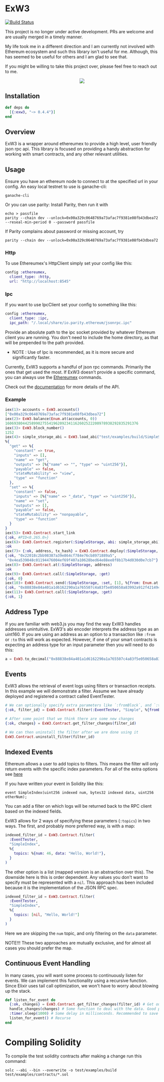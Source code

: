 # ExW3

[![Build Status](https://travis-ci.org/hswick/exw3.svg?branch=master)](https://travis-ci.org/hswick/exw3)

This project is no longer under active development. PRs are welcome and are usually merged in a timely manner.

My life took me in a different direction and I am currently not involved with Ethereum ecosystem and such this
library isn't useful for me. Although, this has seemed to be useful for others and I am glad to see that.

If you might be willing to take this project over, please feel free to reach out to me.

<p align="center">
  <img src="./exw3_logo.jpg"/>
</p>

## Installation

```elixir
def deps do
  [{:exw3, "~> 0.4.4"}]
end
```
## Overview

ExW3 is a wrapper around ethereumex to provide a high level, user friendly json rpc api. This library is focused on providing a handy abstraction for working with smart contracts, and any other relevant utilities.

## Usage

Ensure you have an ethereum node to connect to at the specified url in your config. An easy local testnet to use is ganache-cli:
```
ganache-cli
```

Or you can use parity:
Install Parity, then run it with

```
echo > passfile
parity --chain dev --unlock=0x00a329c0648769a73afac7f9381e08fb43dbea72 --reseal-min-period 0 --password passfile
```

If Parity complains about password or missing account, try

```
parity --chain dev --unlock=0x00a329c0648769a73afac7f9381e08fb43dbea72
```

### Http

To use Ethereumex's HttpClient simply set your config like this:
```elixir
config :ethereumex,
  client_type: :http,
  url: "http://localhost:8545"
```

### Ipc

If you want to use IpcClient set your config to something like this:
```elixir
config :ethereumex,
  client_type: :ipc,
  ipc_path: "/.local/share/io.parity.ethereum/jsonrpc.ipc"
```

Provide an absolute path to the ipc socket provided by whatever Ethereum client you are running. You don't need to include the home directory, as that will be prepended to the path provided.

* NOTE : Use of Ipc is recommended, as it is more secure and significantly faster.

Currently, ExW3 supports a handful of json rpc commands. Primarily the ones that get used the most. If ExW3 doesn't provide a specific command, you can always use the [Ethereumex](https://github.com/exthereum/ethereumex) commands.

Check out the [documentation](https://hexdocs.pm/exw3/ExW3.html) for more details of the API.

### Example

```elixir
iex(1)> accounts = ExW3.accounts()
["0x00a329c0648769a73afac7f9381e08fb43dbea72"]
iex(2)> ExW3.balance(Enum.at(accounts, 0))
1606938044258990275541962092341162602522200978938292835291376
iex(3)> ExW3.block_number()
1252
iex(4)> simple_storage_abi = ExW3.load_abi("test/examples/build/SimpleStorage.abi")
%{
  "get" => %{
    "constant" => true,
    "inputs" => [],
    "name" => "get",
    "outputs" => [%{"name" => "", "type" => "uint256"}],
    "payable" => false,
    "stateMutability" => "view",
    "type" => "function"
  },
  "set" => %{
    "constant" => false,
    "inputs" => [%{"name" => "_data", "type" => "uint256"}],
    "name" => "set",
    "outputs" => [],
    "payable" => false,
    "stateMutability" => "nonpayable",
    "type" => "function"
  }
}
iex(5)> ExW3.Contract.start_link
{:ok, #PID<0.265.0>}
iex(6)> ExW3.Contract.register(:SimpleStorage, abi: simple_storage_abi)
:ok
iex(7)> {:ok, address, tx_hash} = ExW3.Contract.deploy(:SimpleStorage, bin: ExW3.load_bin("test/examples/build/SimpleStorage.bin"), options: %{gas: 300_000, from: Enum.at(accounts, 0)})
{:ok, "0x22018c2bb98387a39e864cf784e76cb8971889a5",
 "0x4ea539048c01194476004ef69f407a10628bed64e88ee8f8b17b4d030d0e7cb7"}
iex(8)> ExW3.Contract.at(:SimpleStorage, address)
:ok
iex(9)> ExW3.Contract.call(:SimpleStorage, :get)
{:ok, 0}
iex(10)> ExW3.Contract.send(:SimpleStorage, :set, [1], %{from: Enum.at(accounts, 0), gas: 50_000})
{:ok, "0x88838e84a401a1d6162290a1a765507c4a83f5e050658a83992a912f42149ca5"}
iex(11)> ExW3.Contract.call(:SimpleStorage, :get)
{:ok, 1}
```

## Address Type

If you are familiar with web3.js you may find the way ExW3 handles addresses unintuitive. ExW3's abi encoder interprets the address type as an uint160. If you are using an address as an option to a transaction like `:from` or `:to` this will work as expected. However, if one of your smart contracts is expecting an address type for an input parameter then you will need to do this:
```elixir
a = ExW3.to_decimal("0x88838e84a401a1d6162290a1a765507c4a83f5e050658a83992a912f42149ca5")
```

## Events

ExW3 allows the retrieval of event logs using filters or transaction receipts. In this example we will demonstrate a filter. Assume we have already deployed and registered a contract called EventTester.

```elixir
# We can optionally specify extra parameters like `:fromBlock`, and `:toBlock`
{:ok, filter_id} = ExW3.Contract.filter(:EventTester, "Simple", %{fromBlock: 42, toBlock: "latest"})

# After some point that we think there are some new changes
{:ok, changes} = ExW3.Contract.get_filter_changes(filter_id)

# We can then uninstall the filter after we are done using it
ExW3.Contract.uninstall_filter(filter_id)
```

## Indexed Events

Ethereum allows a user to add topics to filters. This means the filter will only return events with the specific index parameters. For all of the extra options see [here](https://github.com/ethereum/wiki/wiki/JSON-RPC#eth_newfilter)

If you have written your event in Solidity like this:
```
event SimpleIndex(uint256 indexed num, bytes32 indexed data, uint256 otherNum);
```

You can add a filter on which logs will be returned back to the RPC client based on the indexed fields.

ExW3 allows for 2 ways of specifying these parameters (`:topics`) in two ways. The first, and probably more preferred way, is with a map:

```elixir
indexed_filter_id = ExW3.Contract.filter(
  :EventTester,
  "SimpleIndex",
  %{
    topics: %{num: 46, data: "Hello, World!"},
  }
)
```

The other option is a list (mapped version is an abstraction over this). The downside here is this is order dependent. Any values you don't want to specify must be represented with a `nil`. This approach has been included because it is the implementation of the JSON RPC spec.

```elixir
indexed_filter_id = ExW3.Contract.filter(
  :EventTester,
  "SimpleIndex",
  %{
    topics: [nil, "Hello, World!"]
  }
)
```

Here we are skipping the `num` topic, and only filtering on the `data` parameter.

NOTE!!! These two approaches are mutually exclusive, and for almost all cases you should prefer the map.

## Continuous Event Handling

In many cases, you will want some process to continuously listen for events. We can implement this functionality using a recursive function. Since Elixir uses tail call optimization, we won't have to worry about blowing up the stack.

```elixir
def listen_for_event do
  {:ok, changes} = ExW3.Contract.get_filter_changes(filter_id) # Get our changes from the blockchain
  handle_changes(changes) # Some function to deal with the data. Good place to use pattern matching.
  :timer.sleep(1000) # Some delay in milliseconds. Recommended to save bandwidth, and not spam.
  listen_for_event() # Recurse
end
```

# Compiling Solidity

To compile the test solidity contracts after making a change run this command:
```
solc --abi --bin --overwrite -o test/examples/build test/examples/contracts/*.sol
```